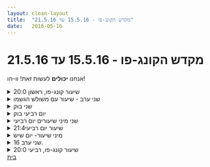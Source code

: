 ```yaml
---
layout: clean-layout
title:  "מקדש הקונג-פו - 15.5.16 עד 21.5.16"
date:   2016-05-16
---
```

# מקדש הקונג-פו - 15.5.16 עד 21.5.16 
אנחנו <b>יכולים</b> לעשות זאת! וו-הו!

<details>
                    <summary>שיעור קונג-פו, ראשון 20:0</summary>
                    השיעור הזה התאפשר לי להנחות שיעורים שלמים וחלקי שיעורים. אחד הדברים שאני תרגלתי והצבתי לעצמי כמטרה היה הנאה מהמרחב שיש ביני לבין הסובבים אותי. זה היה מאד טוב. היה משהו כיפי גם בהמשכיות היות והתקדמתי בזה גם בשבוע שעבר.<br> <br> הקדשתי זמן לעבודה עצמאית על תנועה וכושר גופני. הרגשתי מאד אנרגטי וחוויתי שיפור בכמה תרגילים שמלווים אותי לאחרונה.<br> <br> נהניתי מאד מהעבודה עם בעז שנמשכה כ40 דקות במהלכן העברתי לשנינו דברים שאני רציתי להתאמן בהם. מדי פעם זכרתי להפנות אל עצמי את השאלה &quot;מה אני רוצה לתרגל עכשיו?&quot; ולפעול בהתאם וללא היסוס. חלק איכותי מהזמן הקדשנו לקרב איגרוף מלא וחלק נוסף הוקדש להרפייה גופנית ומנטלית.<br> <br> סיימתי את השיעור בהרגשה כללית משודרגת<br> <br> הפרטנרים שלי בשיעור: דרור, יניב, בעז, עופר, מוריה, איל וישי.<br> השיעור שלי התחיל ב 18:25 והסתיים ב 22:25.<br> <br> תודה
                  </details><details>
                    <summary>שני ערב - שיעור עם משולש הגשמו</summary>
                    &lt;&gt; מיכל מעמיקה בנוכחות/מודעות<br> <br> &lt;&gt; מיכל מנחה את מורן<br> היה כיףף ומעניין והלכנו<br> ועצרנו בגן של רחוב ארנון-גורדון, בתמרה יוגורט, בשדרות בן גוריון על ספסל<br> תחושות הגוף ואפשורן - ראיית ההתנגדות גם ואי הנוחות לחוש<br> (היום וגם בשיעור יישמתי את זה עם תחושה זמנית שיש לי ברגל)<br> <br> היו מראש כל מיני הנחיות מקדימות שבן רשם לי במייל<br> ודמיונות נעימים של שיעורים שאני מעבירה לאחותי, למיכל בת 25, לאמא שלי, וכולי<br> <br> &lt;&gt; מיכל מדמיינת דברים ספציפיים במצבם המוגשם (לפני זה נותנת לעצמה אימון גופני של לפחות כמה דקות. היה סמלי!)<br> וואלה<br> הצלחתי לדמיין דברים שהתקשיתי לדמיין עד היום<br> פשוט מתוך מיקוד עיקש ב: זה תרגיל דמיון! אני יכולה לדמיין הכל<br> לא משנה מה אתבקש לדמיין, אני יכולה. הרי זה תרגיל דמיון.<br> זה ממש עזר.<br> הצלחתי!<br> כיף <img src="http://www.timg.co.il/tapuzForum/images/Emo23.gif" alt="|לב|">
                  </details><details>
                    <summary>שני בוק</summary>
                    נוכחים יואב ורמי<br> דברים שעברו אליי:<br> הגדלת מודעות לתהליך מתן ההנחיות עצמו, (של רמי במקרה של היום) דברים שהייתי משפר והצלחות (הנטיה היא כשזה טוב, לא לראות את זה, מרגיש טבעי)<br> מבנה שונה לשיעור הזה, מול המבנה של חימום עבודה שהולכת ונהיית אינטנסיבית וסיום בעבודה פנימית רגועה יותר היום: מעברונים בין עבודה גופנית ועבודה פנימית, רואה את האיכויות והאפשרויות במבנה הזה<br> ההנחיה של תנועות קויות ללא הפסקה עם הידיים שהפכו למעין ריקוד בחלל העניקה לי שיפור באיכות התנועה.<br> ״סיום קטן״ לשיעור, פתח לי אפשרות למעבר חלק להמשך היום כהזדמנות מעניינת מול סיום מאד עמוק.<br>
                  </details><details>
                    <summary>יום רביעי בוק</summary>
                    הגעה מוקדמת לגג גן העיר, ההליכה לא היתה לגמרי שיעור אך שימשה הכנה לשיעור בשיפור הקשב שלי.<br> דברים שהגיעו אליי:<br> תרגול של עבודה עצמית ומתן הנחיות לעצמי במהלך האימון. שמר לי על מיקוד גבוה יותר ולא נתן לתרגילים &quot;לברוח&quot;,<br> קשב אמיתי למה באמת אני רוצה, האם אימון אינטנסיבי או ישיבה שקטה? נתתי מקום וספייס לכל אחת מהאופציות וזה יצר עבודה עם הרבה פחות חיכוך ומאמץ, גם בשלבים של מאמץ פיזי די אינטנסיבי.<br> הצטרפות שאר המשתתפים למיקום שלי התקבלה כהגדלת כמות האופציות, למרות שהשיעור היה שלם ומלא גם קודם לכן.<br> תרגול של נשימה ומיקוד תשומת לב בנקודה של באור לבן המחיש לי שגם במקרים של הרבה רעש בראש (ויש לי בתקופה הנוכחית), אפשר להגיע ללשקט נקיון וצלילות.<br> סיום שיעור 07:57 השיעור הרגיש לי ממש קצר.
                  </details><details>
                    <summary>שני מיני שיעורים יום רביעי</summary>
                    אחד בערך בשעת הצהריים<br> בעיטה באיטיות מכרות ידיים איטיות זימון ופתיחת אנרגית<br> הליכה במורד ומעלה מדרון באיטיות .<br> עמידת סוס במדרון.<br> בניית פורמה.<br> תרגול כוח ומכות.<br> בערך רבע שעה 20 דקות הכל.<br> רבע שעה נוספת בערב - תכונן שיעור ארוך יותר אבל הייתי צריך לזור לאישתי<br> בערך 10 דקות שלך מדיטציית ריפוי<br> בערך 5 דקות מדיטציה על הרחבת יכולות לימוד<br> בערך שתי דקות הרחבת היכולות הרציונאליות.
                  </details><details>
                    <summary>שיעור יום רביעי21:4</summary>
                    שיעור עם אסא, ריב, איתן ואורי<br> ידע שרכשתי:<br> 1. הבטחון שלי במקום הראשון<br> 2. ללמוד להאריך ולהעריך את כוחו של הפרטנר שלי<br> 3. להתבונן על החלקים שהיו פחות מדוייקים ולהמשיך להתבונן ולנסות לשפר<br> 4. כשהתנועה לא יוצאת כפי שהתכוונתי, להמשיך עם התנועה והאנרגיה<br> 5. לשאול את עצמי שאלה לפני התנועה ולנסות לראות אם התרגיל ענה על השאלה שלי.<br> 6 לשאול שאלה ולנסות לראות אם היתה לי את התשובה בעצמי ואם אחרי התרגול יש לי תשובה מתוך הידע הפנימי שלי.<br> 7. לדאוג ללמוד לשמור על הגוף שלי מפני פציעה<br> 8. ללמוד איך מנקודת תורפה/חולשה אוכל לנסות לחפש יתרון <br> 9. להנות מהשותפים שלי בשיעור, מהרגעים המיוחדים האלו שקיבלתי במתנה.<br> תודה
                  </details><details>
                    <summary>מיני שיעור- יום שיש</summary>
                    3 דקות מדיטציית שחרור והרפיה, דמיון עתיד טוב יותר.<br> שחרור.שימת לב שלרירים לנשימה.
                  </details><details>
                    <summary>שני ערב 16.</summary>
                    קטעים נבחרים מהשיעור - <br> <br> - קרבות קצרים שמופסקים אם יש חבטה מנטרלת.<br> <br> - ארבע או חמש דקות של טיפול כלשהו לפרטנר <br> <br> אם אזכר בעוד נקודות אוסיף בהמשך..<br> <br> עילי<br>
                  </details><details>
                    <summary>שיעור קונג-פו, רביעי 20:0</summary>
                    ב 45 דקות הראשונות היה לי ניסיון ליצור שיעור שלם ומספק. בחלק מהזמן פעלתי בכיוון הזה וכמו תמיד גם הפעם הייתה לזה השפעה טובה.<br> <br> קרבות עד להכנעה עם בן – בהתחלה קרב רגליים ואח&quot;כ ידיים לידיים. היה מאד מלמד הניסיון לתת סימונים שגם יצרו אפקט של הכנעה אצל הפרטנר.<br> <br> ניהול 3 שיעורים במקביל (של מיקי, מוריה ואוהד )– הצלחה בלהיות משוחרר יותר, ראייה של המציאות וניסיון אמיתי לאמן ולקדם.<br> <br> אימון כיפי עם אוהד לפי דברים שבחרתי. זכורה לי לטובה העבודה על הרפייה מדברים שאני לא זקוק להם יותר והזנה של דברים שטובים עבורי.<br> <br> נזכרתי במפת 5 המציאויות שיצרתי לפני כמה שנים. היה טוב להיזכר בה ולראות את ההתקדמות שעשיתי בכל אחד מהתחומים בחיי. לאחר מכן, דמיינתי את עצמי במקום חדש ומלהיב בכל אחד מהם.
                  </details><a href="javascript:history.back()">בית</a>
